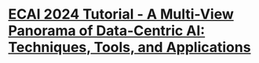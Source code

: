 # [ECAI 2024 Tutorial - A Multi-View Panorama of Data-Centric AI: Techniques, Tools, and Applications](https://miriamspsantos.github.io/dcai-ecai-tutorial-2024/)